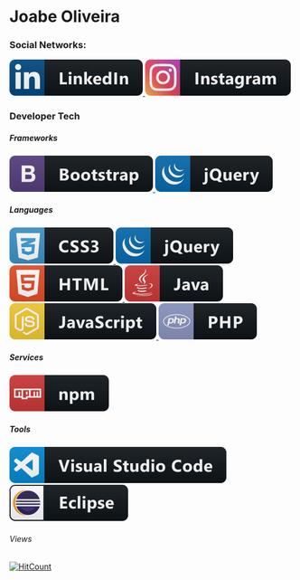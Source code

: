 # Joabe Oliveira



### Social Networks:
<p align="left">
  <a href="https://www.linkedin.com/in/joabe-oliveira-9038a51a9/" target="_blank">
    <img src="src/linkedin.svg" alt="linkedin" style="vertical-align:top margin:6px 4px">
  </a>  
  <a href="https://www.instagram.com/jobs_oliveira/" target="_blank">
    <img src="src/instagram.svg" alt="instagram" style="vertical-align:top margin:6px 4px">
  </a>
</p>

### Developer Tech
##### Frameworks
<p align="left">
  <a href="#" target="_blank">
    <img src="src/bootstrap.svg" alt="bootstrap" style="vertical-align:top margin:6px 4px">
  </a>  
  <a href="#" target="_blank">
    <img src="src/jquery.svg" alt="jquery" style="vertical-align:top margin:6px 4px">
  </a>  
</p>

##### Languages
<p align="left">
  <a href="#" target="_blank">
    <img src="src/css3.svg" alt="css3" style="vertical-align:top margin:6px 4px">
  </a>  
  <a href="#" target="_blank">
    <img src="src/jquery.svg" alt="jquery" style="vertical-align:top margin:6px 4px">
  </a>  
  <a href="#" target="_blank">
    <img src="src/html.svg" alt="html" style="vertical-align:top margin:6px 4px">
  </a>  
  <a href="#" target="_blank">
    <img src="src/java.svg" alt="java" style="vertical-align:top margin:6px 4px">
  </a>  
  <a href="#" target="_blank">
    <img src="src/js.svg" alt="java script" style="vertical-align:top margin:6px 4px">
  </a>  
  <a href="#" target="_blank">
    <img src="src/php.svg" alt="php" style="vertical-align:top margin:6px 4px">
  </a>  
</p>

##### Services
<p align="left">
  <a href="#" target="_blank">
    <img src="src/npm.svg" alt="npm" style="vertical-align:top margin:6px 4px">
  </a>
</p>

##### Tools
<p align="left">
  <a href="#" target="_blank">
    <img src="src/visualstudio_code.svg" alt="visual studio code" style="vertical-align:top margin:6px 4px">
  </a>
  <a href="#" target="_blank">
    <img src="src/eclipse.svg" alt="eclipse" style="vertical-align:top margin:6px 4px">
  </a>
</p>

###### Views
[![HitCount](http://hits.dwyl.com/oliveirajoabe/https://githubcom/oliveirajoabe.svg)](http://hits.dwyl.com/oliveirajoabe/https://githubcom/oliveirajoabe)
